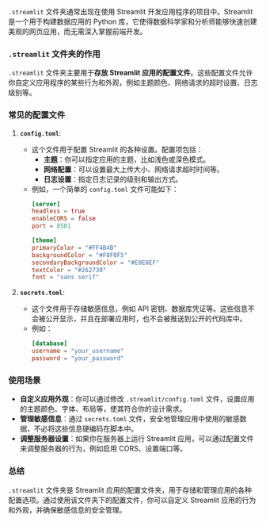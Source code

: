 `.streamlit` 文件夹通常出现在使用 Streamlit 开发应用程序的项目中。Streamlit 是一个用于构建数据应用的 Python 库，它使得数据科学家和分析师能够快速创建美观的网页应用，而无需深入掌握前端开发。

### `.streamlit` 文件夹的作用

`.streamlit` 文件夹主要用于**存放 Streamlit 应用的配置文件**。这些配置文件允许你自定义应用程序的某些行为和外观，例如主题颜色、网络请求的超时设置、日志级别等。

### 常见的配置文件

1. **`config.toml`**:
   - 这个文件用于配置 Streamlit 的各种设置。配置项包括：
     - **主题**：你可以指定应用的主题，比如浅色或深色模式。
     - **网络配置**：可以设置最大上传大小、网络请求超时时间等。
     - **日志设置**：指定日志记录的级别和输出方式。
   - 例如，一个简单的 `config.toml` 文件可能如下：
     ```toml
     [server]
     headless = true
     enableCORS = false
     port = 8501

     [theme]
     primaryColor = "#FF4B4B"
     backgroundColor = "#F0F0F5"
     secondaryBackgroundColor = "#E0E0EF"
     textColor = "#262730"
     font = "sans serif"
     ```

2. **`secrets.toml`**:
   - 这个文件用于存储敏感信息，例如 API 密钥、数据库凭证等。这些信息不会被公开显示，并且在部署应用时，也不会被推送到公开的代码库中。
   - 例如：
     ```toml
     [database]
     username = "your_username"
     password = "your_password"
     ```

### 使用场景

- **自定义应用外观**：你可以通过修改 `.streamlit/config.toml` 文件，设置应用的主题颜色、字体、布局等，使其符合你的设计需求。
- **管理敏感信息**：通过 `secrets.toml` 文件，安全地管理应用中使用的敏感数据，不必将这些信息硬编码在脚本中。
- **调整服务器设置**：如果你在服务器上运行 Streamlit 应用，可以通过配置文件来调整服务器的行为，例如启用 CORS、设置端口等。

### 总结
`.streamlit` 文件夹是 Streamlit 应用的配置文件夹，用于存储和管理应用的各种配置选项。通过使用该文件夹下的配置文件，你可以自定义 Streamlit 应用的行为和外观，并确保敏感信息的安全管理。